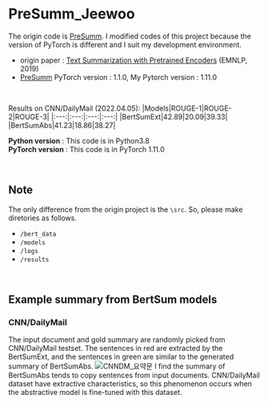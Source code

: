 # PreSumm_Jeewoo
The origin code is [PreSumm](https://github.com/nlpyang/PreSumm). I modified codes of this project because the version of PyTorch is different and I suit my development environment.

* origin paper : [Text Summarization with Pretrained Encoders](https://arxiv.org/abs/1908.08345) (EMNLP, 2019)
* [PreSumm](https://github.com/nlpyang/PreSumm) PyTorch version : 1.1.0, My Pytorch version : 1.11.0

<br>

Results on CNN/DailyMail (2022.04.05):
|Models|ROUGE-1|ROUGE-2|ROUGE-3|
|:---:|:---:|:---:|:---:|
|BertSumExt|42.89|20.09|39.33|
|BertSumAbs|41.23|18.86|38.27|

<strong>Python version</strong> : This code is in Python3.8 <br>
<strong>PyTorch version</strong> : This code is in PyTorch 1.11.0 <br>

<br>

## Note
The only difference from the origin project is the `\src`. So, please make diretories as follows. 
* `/bert_data`
* `/models`
* `/logs`
* `/results`

<br>

## Example summary from BertSum models
### CNN/DailyMail
The input document and gold summary are randomly picked from CNN/DailyMail testset. The sentences in red are extracted by the BertSumExt, and the sentences in green are similar to the generated summary of BertSumAbs. 
![CNNDM_요약문](https://user-images.githubusercontent.com/39071676/161654697-80133096-ffa2-4086-95b0-78b095ac026b.png)
I find the summary of BertSumAbs tends to copy sentences from input documents. CNN/DailyMail dataset have extractive characteristics, so this phenomenon occurs when the abstractive model is fine-tuned with this dataset.

